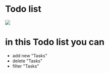 # Todo list
<img src="src/public/designe/desktop%20preview.jpg" />

# in this Todo list you can
  * add new "Tasks"
  * delete "Tasks"
  * filter "Tasks"
